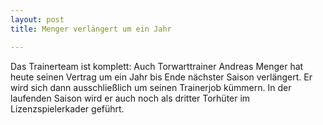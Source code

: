 ```yaml
---
layout: post
title: Menger verlängert um ein Jahr

---
```


Das Trainerteam ist komplett: Auch Torwarttrainer Andreas Menger hat heute seinen Vertrag um ein Jahr bis Ende nächster Saison verlängert. Er wird sich dann ausschließlich um seinen Trainerjob kümmern. In der laufenden Saison wird er auch noch als dritter Torhüter im Lizenzspielerkader geführt.


